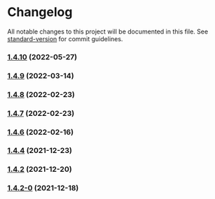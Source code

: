 # Changelog

All notable changes to this project will be documented in this file. See [standard-version](https://github.com/conventional-changelog/standard-version) for commit guidelines.

### [1.4.10](https://github.com/koatty/koatty_serve/compare/v1.4.9...v1.4.10) (2022-05-27)

### [1.4.9](https://github.com/koatty/koatty_serve/compare/v1.4.8...v1.4.9) (2022-03-14)

### [1.4.8](https://github.com/koatty/koatty_serve/compare/v1.4.7...v1.4.8) (2022-02-23)

### [1.4.7](https://github.com/koatty/koatty_serve/compare/v1.4.6...v1.4.7) (2022-02-23)

### [1.4.6](https://github.com/koatty/koatty_serve/compare/v1.4.4...v1.4.6) (2022-02-16)

### [1.4.4](https://github.com/koatty/koatty_serve/compare/v1.4.2...v1.4.4) (2021-12-23)

### [1.4.2](https://github.com/koatty/koatty_serve/compare/v1.4.2-0...v1.4.2) (2021-12-20)

### [1.4.2-0](https://github.com/koatty/koatty_serve/compare/v1.3.10...v1.4.2-0) (2021-12-18)
